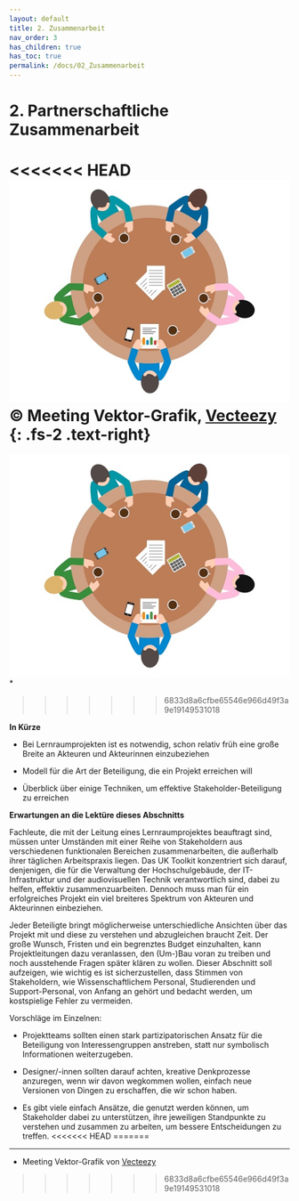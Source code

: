 ```yaml
---
layout: default
title: 2. Zusammenarbeit
nav_order: 3
has_children: true
has_toc: true
permalink: /docs/02_Zusammenarbeit
---
```


# 2. Partnerschaftliche Zusammenarbeit

<<<<<<< HEAD
![Meeting](../00_Abbildungen/02-00_Meeting.jpg)
&copy; Meeting Vektor-Grafik, [Vecteezy](https://de.vecteezy.com/gratis-vektor/meeting)
{: .fs-2 .text-right}
=======
![Meeting](../00_Abbildungen/02-00_Meeting.jpg) *
>>>>>>> 6833d8a6cfbe65546e966d49f3a9e19149531018


**In Kürze**

-   Bei Lernraumprojekten ist es notwendig,
    schon relativ früh eine große Breite an Akteuren und Akteurinnen einzubeziehen

-   Modell für die Art der Beteiligung, die ein
    Projekt erreichen will

-   Überblick über einige Techniken, um effektive
    Stakeholder-Beteiligung zu erreichen

**Erwartungen an die Lektüre dieses Abschnitts**

Fachleute, die mit der Leitung eines Lernraumprojektes beauftragt sind,
müssen unter Umständen mit einer Reihe von Stakeholdern aus
verschiedenen funktionalen Bereichen zusammenarbeiten, die außerhalb
ihrer täglichen Arbeitspraxis liegen. Das UK Toolkit konzentriert sich
darauf, denjenigen, die für die Verwaltung der Hochschulgebäude, der
IT-Infrastruktur und der audiovisuellen Technik verantwortlich sind,
dabei zu helfen, effektiv zusammenzuarbeiten. Dennoch muss man für ein
erfolgreiches Projekt ein viel breiteres Spektrum von Akteuren und Akteurinnen
einbeziehen.

Jeder Beteiligte bringt möglicherweise unterschiedliche Ansichten
über das Projekt mit und diese zu verstehen und abzugleichen braucht
Zeit. Der große Wunsch, Fristen und ein begrenztes Budget einzuhalten,
kann Projektleitungen dazu veranlassen, den (Um-)Bau voran zu treiben und
noch ausstehende Fragen später klären zu wollen. Dieser Abschnitt soll
aufzeigen, wie wichtig es ist sicherzustellen, dass Stimmen von
Stakeholdern, wie Wissenschaftlichem Personal, Studierenden und
Support-Personal, von Anfang an gehört und bedacht werden, um
kostspielige Fehler zu vermeiden.

Vorschläge im Einzelnen:

-   Projektteams sollten einen stark partizipatorischen Ansatz für die
    Beteiligung von Interessengruppen anstreben, statt nur symbolisch
    Informationen weiterzugeben.

-   Designer/-innen sollten darauf achten, kreative Denkprozesse anzuregen, wenn
    wir davon wegkommen wollen, einfach neue Versionen von Dingen zu
    erschaffen, die wir schon haben.

-   Es gibt viele einfach Ansätze, die genutzt werden können, um
    Stakeholder dabei zu unterstützen, ihre jeweiligen Standpunkte zu
    verstehen und zusammen zu arbeiten, um bessere Entscheidungen zu
    treffen.
<<<<<<< HEAD
=======

---

* Meeting Vektor-Grafik von [Vecteezy](https://de.vecteezy.com/gratis-vektor/meeting)
>>>>>>> 6833d8a6cfbe65546e966d49f3a9e19149531018
